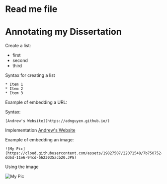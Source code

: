 # Read me file

# Annotating my Dissertation

Create a list:   
* first   
* second   
* third   

Syntax for creating a list

```
* Item 1   
* Item 2   
* Item 3   
```

Example of embedding a URL:

Syntax:

```
[Andrew's Website](https://adnguyen.github.io/)
```

Implementation 
[Andrew's Website](https://adnguyen.github.io/)

Example of embedding an image:

```
![My Pic](https://cloud.githubusercontent.com/assets/19827507/22071548/7b750752-dd6d-11e6-94cd-6623035acb20.JPG)
```
Using the image

![My Pic](https://cloud.githubusercontent.com/assets/19827507/22071548/7b750752-dd6d-11e6-94cd-6623035acb20.JPG)
